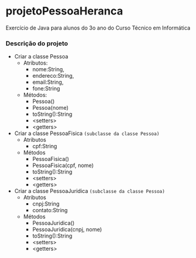 ﻿# projetoPessoaHeranca
Exercício de Java para alunos do 3o ano do Curso Técnico em Informática
### Descrição do projeto
- Criar a classe Pessoa
  - Atributos:
    - nome:String,
    - endereco:String,
    - email:String,
    - fone:String
  - Métodos:
    - Pessoa()
    - Pessoa(nome)
    - toString():String
    - \<setters\>
    - \<getters\>
- Criar a classe PessoaFisica `(subclasse da classe Pessoa)`
  - Atributos
    - cpf:String
  - Métodos
    - PessoaFisica()
    - PessoaFisica(cpf, nome)
    - toString():String
    - \<setters\>
    - \<getters\> 
- Criar a classe PessoaJuridica `(subclasse da classe Pessoa)`
  - Atributos
    - cnpj:String
    - contato:String
  - Métodos
    - PessoaJuridica()
    - PessoaJuridica(cnpj, nome)
    - toString():String
    - \<setters\>
    - \<getters\>
